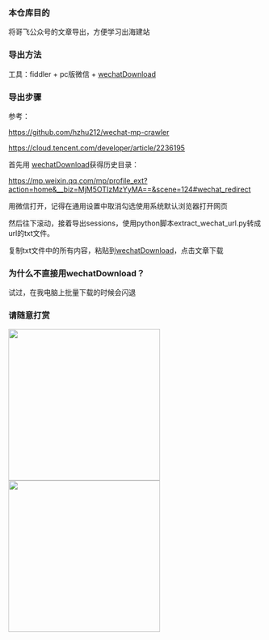 ### 本仓库目的

将哥飞公众号的文章导出，方便学习出海建站

### 导出方法

工具：fiddler + pc版微信 + [wechatDownload](https://github.com/qiye45/wechatDownload)

### 导出步骤

参考：

https://github.com/hzhu212/wechat-mp-crawler

https://cloud.tencent.com/developer/article/2236195

首先用 [wechatDownload](https://github.com/qiye45/wechatDownload)获得历史目录：

https://mp.weixin.qq.com/mp/profile_ext?action=home&__biz=MjM5OTIzMzYyMA==&scene=124#wechat_redirect

用微信打开，记得在通用设置中取消勾选使用系统默认浏览器打开网页

然后往下滚动，接着导出sessions，使用python脚本extract_wechat_url.py转成url的txt文件。

复制txt文件中的所有内容，粘贴到[wechatDownload](https://github.com/qiye45/wechatDownload)，点击文章下载

### 为什么不直接用wechatDownload？

试过，在我电脑上批量下载的时候会闪退

### 请随意打赏

<img src="https://cdn.mundane.ink/202406292004494.jpg" width="300px" /><img src="https://cdn.mundane.ink/202406292004272.png" width="300px" />